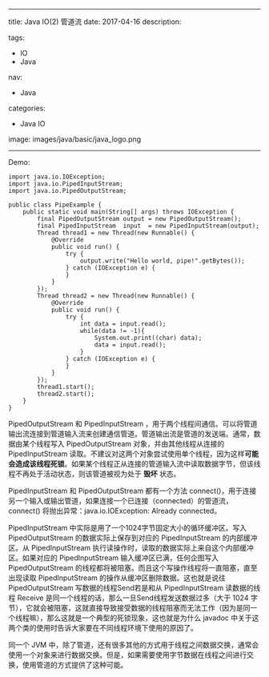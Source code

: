----
title: Java IO(2) 管道流
date: 2017-04-16
description: 

tags:
- IO
- Java

nav:
- Java

categories:
- Java IO

image: images/java/basic/java_logo.png

----
Demo:

	import java.io.IOException;
	import java.io.PipedInputStream;
	import java.io.PipedOutputStream;

	public class PipeExample {
	    public static void main(String[] args) throws IOException {
	        final PipedOutputStream output = new PipedOutputStream();
	        final PipedInputStream  input  = new PipedInputStream(output);
	        Thread thread1 = new Thread(new Runnable() {
	            @Override
	            public void run() {
	                try {
	                    output.write("Hello world, pipe!".getBytes());
	                } catch (IOException e) {
	                }
	            }
	        });
	        Thread thread2 = new Thread(new Runnable() {
	            @Override
	            public void run() {
	                try {
	                    int data = input.read();
	                    while(data != -1){
	                        System.out.print((char) data);
	                        data = input.read();
	                    }
	                } catch (IOException e) {
	                }
	            }
	        });
	        thread1.start();
	        thread2.start();
	    }
	}

 PipedOutputStream 和 PipedInputStream ，用于两个线程间通信。可以将管道输出流连接到管道输入流来创建通信管道。管道输出流是管道的发送端。通常，数据由某个线程写入 PipedOutputStream 对象，并由其他线程从连接的 PipedInputStream 读取。不建议对这两个对象尝试使用单个线程，因为这样**可能会造成该线程死锁**。如果某个线程正从连接的管道输入流中读取数据字节，但该线程不再处于活动状态，则该管道被视为处于 **毁坏** 状态。

PipedInputStream 和 PipedOutputStream 都有一个方法 connect()，用于连接另一个输入或输出管道，如果连接一个已连接（connected）的管道流，connect() 将抛出异常：java.io.IOException: Already connected。

PipedInputStream 中实际是用了一个1024字节固定大小的循环缓冲区。写入PipedOutputStream 的数据实际上保存到对应的 PipedInputStream 的内部缓冲区。从 PipedInputStream 执行读操作时，读取的数据实际上来自这个内部缓冲区。如果对应的 PipedInputStream 输入缓冲区已满，任何企图写入 PipedOutputStream 的线程都将被阻塞。而且这个写操作线程将一直阻塞，直至出现读取 PipedInputStream 的操作从缓冲区删除数据。这也就是说往 PipedOutputStream 写数据的线程Send若是和从 PipedInputStream 读数据的线程 Receive 是同一个线程的话，那么一旦Send线程发送数据过多（大于 1024 字节），它就会被阻塞，这就直接导致接受数据的线程阻塞而无法工作（因为是同一个线程嘛），那么这就是一个典型的死锁现象，这也就是为什么 javadoc 中关于这两个类的使用时告诉大家要在不同线程环境下使用的原因了。

同一个 JVM 中，除了管道，还有很多其他的方式用于线程之间数据交换，通常会使用一个对象来进行数据交换。但是，如果需要使用字节数据在线程之间进行交换，使用管道的方式提供了这种可能。